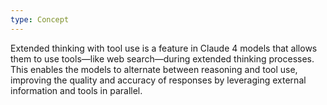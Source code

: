 ```yaml
---
type: Concept
---
```


Extended thinking with tool use is a feature in Claude 4 models that allows them to use tools—like web search—during extended thinking processes. This enables the models to alternate between reasoning and tool use, improving the quality and accuracy of responses by leveraging external information and tools in parallel.